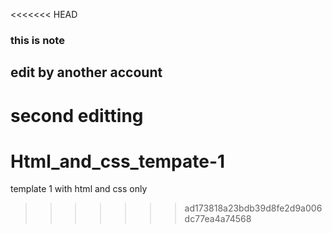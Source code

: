 <<<<<<< HEAD
### this is note 
## edit by another account
second editting
=======
# Html_and_css_tempate-1
template 1 with html and css only
>>>>>>> ad173818a23bdb39d8fe2d9a006dc77ea4a74568
